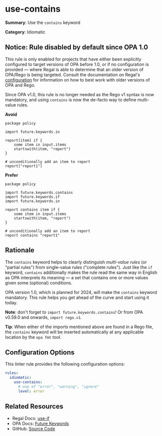 # use-contains

**Summary**: Use the `contains` keyword

**Category**: Idiomatic

## Notice: Rule disabled by default since OPA 1.0

This rule is only enabled for projects that have either been explicitly configured to target versions of OPA before 1.0,
or if no configuration is provided — where Regal is able to determine that an older version of OPA/Rego is being
targeted. Consult the documentation on Regal's [configuration](https://openpolicyagent.org/projects/regal#configuration)
for information on how to best work with older versions of OPA and Rego.

Since OPA v1.0, this rule is no longer needed as the Rego v1 syntax is now mandatory, and using `contains` is now the
de-facto way to define multi-value rules.

**Avoid**
```rego
package policy

import future.keywords.in

report[item] if {
    some item in input.items
    startswith(item, "report")
}

# unconditionally add an item to report
report["report1"]
```

**Prefer**
```rego
package policy

import future.keywords.contains
import future.keywords.if
import future.keywords.in

report contains item if {
    some item in input.items
    startswith(item, "report")
}

# unconditionally add an item to report
report contains "report1"
```

## Rationale

The `contains` keyword helps to clearly distinguish *multi-value rules* (or "partial rules") from
single-value rules ("complete rules"). Just like the `if` keyword, `contains` additionally makes the rule read the same
way in English as OPA interprets its meaning — a set that contains one or more values given some (optional) conditions.

OPA version 1.0, which is planned for 2024, will make the `contains` keyword mandatory. This rule helps you get ahead of
the curve and start using it today.

**Note**: don't forget to `import future.keywords.contains`! Or from OPA v0.59.0 and onwards, `import rego.v1`.

**Tip**: When either of the imports mentioned above are found in a Rego file, the `contains` keyword will be inserted
automatically at any applicable location by the `opa fmt` tool.

## Configuration Options

This linter rule provides the following configuration options:

```yaml
rules:
  idiomatic:
    use-contains:
      # one of "error", "warning", "ignore"
      level: error
```

## Related Resources

- Regal Docs: [use-if](https://openpolicyagent.org/projects/regal/rules/idiomatic/use-if)
- OPA Docs: [Future Keywords](https://www.openpolicyagent.org/docs/policy-language/#future-keywords)
- GitHub: [Source Code](https://github.com/open-policy-agent/regal/blob/main/bundle/regal/rules/idiomatic/use-contains/use_contains.rego)
